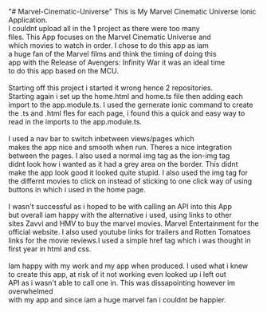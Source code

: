 "# Marvel-Cinematic-Universe" 
This is My Marvel Cinematic Universe Ionic Application.<br>
I couldnt upload all in the 1 project as there were too many<br>
files. This App focuses on the Marvel Cinematic Universe and <br>
which movies to watch in order. I chose to do this app as iam <br>
a huge fan of the Marvel films and think the timing of doing this<br>
app with the Release of Avengers: Infinity War it was an ideal time<br>
to do this app based on the MCU. 
<br>
<br>
Starting off this project i started it wrong hence 2 repositories.<br>
Starting again i set up the home.html and home.ts file then adding each<br>
import to the app.module.ts. I used the gernerate ionic command to create<br>
the .ts and .html fles for each page, i found this a quick and easy way to<br>
read in the imports to the app.module.ts. 
<br>
<br>
I used a nav bar to switch inbetween views/pages which<br>
makes the app nice and smooth when run. Theres a nice integration<br>
between the pages. I also used a normal img tag as the ion-img tag<br>
didnt look how i wanted as it had a grey area on the border. This didnt<br>
make the app look good it looked quite stupid. I also used the img tag for<br>
the differnt movies to click on instead of sticking to one click way of using<br>
buttons in which i used in the home page.
<br>
<br>
I wasn't successful as i hoped to be with calling an API into this App<br>
but overall iam happy with the alternative i used, using links to other<br>
sites Zavvi and HMV to buy the marvel movies. Marvel Entertainment for the<br>
official website. I also used youtube links for trailers and Rotten Tomatoes<br>
links for the movie reviews.I used a simple href tag which i was thought in <br>
first year in html and css.
<br>
<br>
Iam happy with my work and my app when produced. I used what i knew<br>
to create this app, at risk of it not working even looked up i left out<br>
API as i wasn't able to call one in. This was dissapointing however im overwhelmed<br>
with my app and since iam a huge marvel fan i couldnt be happier. 